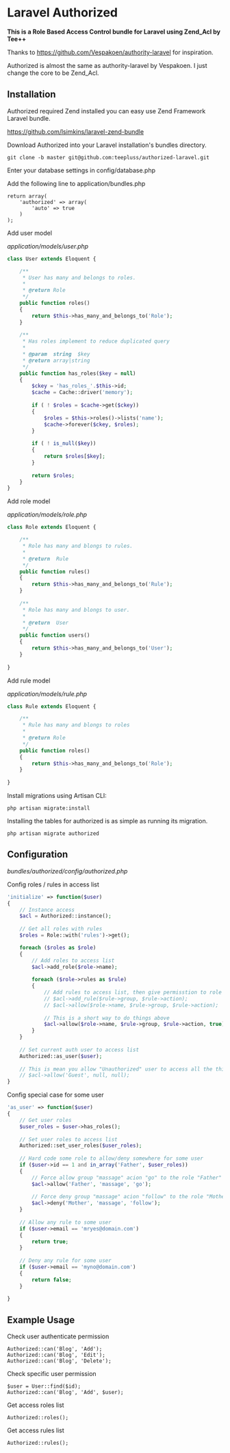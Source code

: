 # Laravel Authorized

**This is a Role Based Access Control bundle for Laravel using Zend_Acl by Tee++**

Thanks to https://github.com/Vespakoen/authority-laravel for inspiration.

Authorized is almost the same as authority-laravel by Vespakoen. 
I just change the core to be Zend_Acl.


## Installation

Authorized required Zend installed you can easy use Zend Framework Laravel bundle.

https://github.com/lsimkins/laravel-zend-bundle

Download Authorized into your Laravel installation's bundles directory.

	git clone -b master git@github.com:teepluss/authorized-laravel.git

Enter your database settings in config/database.php

Add the following line to application/bundles.php
	
	return array(
		'authorized' => array(
			'auto' => true
		)
	);
	
Add user model

*application/models/user.php*

```php
class User extends Eloquent {

	/**
	 * User has many and belongs to roles.
	 * 
	 * @return Role
	 */
	public function roles()
	{
		return $this->has_many_and_belongs_to('Role');
	}
	
	/**
	 * Has roles implement to reduce duplicated query
	 * 
	 * @param  string  $key
	 * @return array|string
	 */
	public function has_roles($key = null)
	{
		$ckey = 'has_roles_'.$this->id;
		$cache = Cache::driver('memory');
		
		if ( ! $roles = $cache->get($ckey)) 
		{		
			$roles = $this->roles()->lists('name');
			$cache->forever($ckey, $roles);
		}
		
		if ( ! is_null($key))
		{
			return $roles[$key];
		}
		
		return $roles;
	}
}
```

Add role model

*application/models/role.php*

```php
class Role extends Eloquent {

	/**
	 * Role has many and blongs to rules.
	 * 
	 * @return  Rule
	 */
	public function rules()
	{
		return $this->has_many_and_belongs_to('Rule');
	}
	
	/**
	 * Role has many and blongs to user.
	 * 
	 * @return  User
	 */
	public function users()
	{
		return $this->has_many_and_belongs_to('User');
	}
	
}
```

Add rule model 

*application/models/rule.php*

```php
class Rule extends Eloquent {

	/**
	 * Rule has many and blongs to roles
	 * 
	 * @return Role
	 */
	public function roles()
	{
		return $this->has_many_and_belongs_to('Role');
	}
	
}
```

Install migrations using Artisan CLI:

	php artisan migrate:install
	
Installing the tables for authorized is as simple as running its migration.

	php artisan migrate authorized
	
## Configuration

*bundles/authorized/config/authorized.php*

Config roles / rules in access list

```php
'initialize' => function($user)
{	
	// Instance access 
	$acl = Authorized::instance();
	
	// Get all roles with rules
	$roles = Role::with('rules')->get();

	foreach ($roles as $role)
	{
		// Add roles to access list
		$acl->add_role($role->name);
		
		foreach ($role->rules as $rule)
		{
			// Add rules to access list, then give permisstion to role
			// $acl->add_rule($rule->group, $rule->action);
			// $acl->allow($role->name, $rule->group, $rule->action);
			
			// This is a short way to do things above
			$acl->allow($role->name, $rule->group, $rule->action, true);
		}
	}
	
	// Set current auth user to access list
	Authorized::as_user($user);
	
	// This is mean you allow "Unauthorized" user to access all the things.
	// $acl->allow('Guest', null, null);
}
```

Config special case for some user

```php
'as_user' => function($user)
{
	// Get user roles
	$user_roles = $user->has_roles();
	
	// Set user roles to access list
	Authorized::set_user_roles($user_roles);
	
	// Hard code some role to allow/deny somewhere for some user
	if ($user->id == 1 and in_array('Father', $user_roles))
	{
		// Force allow group "massage" acion "go" to the role "Father"
		$acl->allow('Father', 'massage', 'go');
		
		// Force deny group "massage" acion "follow" to the role "Mother"
		$acl->deny('Mother', 'massage', 'follow');
	}
	
	// Allow any rule to some user
	if ($user->email == 'mryes@domain.com')
	{
		return true;
	}
	
	// Deny any rule for some user
	if ($user->email == 'myno@domain.com')
	{
		return false;
	}

}
```
	
## Example Usage
	
Check user authenticate permission

	Authorized::can('Blog', 'Add');
	Authorized::can('Blog', 'Edit');
	Authorized::can('Blog', 'Delete');
	
Check specific user permission

	$user = User::find($id);
	Authorized::can('Blog', 'Add', $user);
	
Get access roles list

	Authorized::roles();
	
Get access rules list

	Authorized::rules();